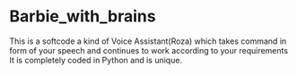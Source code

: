 # Barbie_with_brains
This is a softcode a kind of Voice Assistant(Roza) which takes command in form of your speech and continues to work according to your requirements
It is completely coded in Python and is unique.
